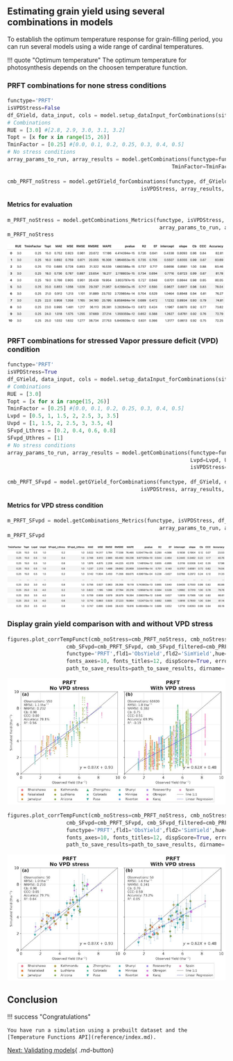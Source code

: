 <!-- ---
hide:
  - navigation
  #- toc
--- -->

## Estimating grain yield using several combinations in models

To establish the optimum temperature response for grain-filling period, you can run several models using a wide range of cardinal temperatures. 

!!! quote "Optimum temperature"
    The optimum temperature for photosynthesis depends on the choosen temperature function.

### PRFT combinations for none stress conditions
``` python
functype='PRFT'
isVPDStress=False
df_GYield, data_input, cols = model.setup_dataInput_forCombinations(sites) # Setup input data
# Combinations
RUE = [3.0] #[2.8, 2.9, 3.0, 3.1, 3.2]
Topt = [x for x in range(15, 26)]
TminFactor = [0.25] #[0.0, 0.1, 0.2, 0.25, 0.3, 0.4, 0.5]
# No stress conditions
array_params_to_run, array_results = model.getCombinations(functype=functype, cols=cols, RUE=RUE, Topt=Topt, 
                                                     TminFactor=TminFactor, isVPDStress=isVPDStress)

cmb_PRFT_noStress = model.getGYield_forCombinations(functype, df_GYield, data_input, array_params_to_run, 
                                           isVPDStress, array_results, saveFile=True)
```

#### Metrics for evaluation
``` python
m_PRFT_noStress = model.getCombinations_Metrics(functype, isVPDStress, df_GYield, 
                                                 array_params_to_run, array_results, saveFile=True) #, fmt='parquet')
m_PRFT_noStress
```
![PRFT metrics](./assets/PRFT_metrics_table.png)

### PRFT combinations for stressed Vapor pressure deficit (VPD) condition

``` python
functype='PRFT'
isVPDStress=True
df_GYield, data_input, cols = model.setup_dataInput_forCombinations(sites) # Setup input data
# Combinations
RUE = [3.0]
Topt = [x for x in range(15, 26)]
TminFactor = [0.25] #[0.0, 0.1, 0.2, 0.25, 0.3, 0.4, 0.5]
Lvpd = [0.5, 1, 1.5, 2, 2.5, 3, 3.5]
Uvpd = [1, 1.5, 2, 2.5, 3, 3.5, 4]
SFvpd_Lthres = [0.2, 0.4, 0.6, 0.8] 
SFvpd_Uthres = [1]
# No stress conditions
array_params_to_run, array_results = model.getCombinations(functype=functype, cols=cols, RUE=RUE, Topt=Topt, TminFactor=TminFactor,  
                                                           Lvpd=Lvpd, Uvpd=Uvpd, SFvpd_Lthres=SFvpd_Lthres, SFvpd_Uthres=SFvpd_Uthres,
                                                           isVPDStress=isVPDStress)

cmb_PRFT_SFvpd = model.getGYield_forCombinations(functype, df_GYield, data_input, array_params_to_run, 
                                           isVPDStress, array_results, saveFile=True)
``` 

#### Metrics for VPD stress condition
``` python
m_PRFT_SFvpd = model.getCombinations_Metrics(functype, isVPDStress, df_GYield, 
                                                 array_params_to_run, array_results, saveFile=True)
m_PRFT_SFvpd
```
![PRFT VPD metrics](./assets/PRFT_SFvpd_metrics_table.png)

### Display grain yield comparison with and without VPD stress
``` python
figures.plot_corrTempFunct(cmb_noStress=cmb_PRFT_noStress, cmb_noStress_filtered=cmb_PRFT_noStress, 
                   cmb_SFvpd=cmb_PRFT_SFvpd, cmb_SFvpd_filtered=cmb_PRFT_SFvpd,
                   functype='PRFT',fld1='ObsYield',fld2='SimYield',hue='location', ncol=6, s=20, alpha=0.65, xy_lim=1, 
                   fonts_axes=10, fonts_titles=12, dispScore=True, errorbar=False, saveFig=True, showFig=True,
                   path_to_save_results=path_to_save_results, dirname='Figures', fname='Fig_2_nofilters', fmt='jpg')
```
![PRFT combinations](./assets/PRFT_nofilters_combinations.jpg)

``` python
figures.plot_corrTempFunct(cmb_noStress=cmb_PRFT_noStress, cmb_noStress_filtered=cmb_PRFT_noStress, 
                   cmb_SFvpd=cmb_PRFT_SFvpd, cmb_SFvpd_filtered=cmb_PRFT_SFvpd,
                   functype='PRFT',fld1='ObsYield',fld2='SimYield',hue='location', ncol=6, s=80, alpha=0.95, xy_lim=1, 
                   fonts_axes=10, fonts_titles=12, dispScore=True, errorbar=True, saveFig=True, showFig=True,
                   path_to_save_results=path_to_save_results, dirname='Figures', fname='Fig_2_nofilters_errorbar', fmt='jpg')
```
![PRFT errorbar combination](./assets/PRFT_nofilters_errorbar_combinations.jpg)



## Conclusion


!!! success "Congratulations"

    You have run a simulation using a prebuilt dataset and the [Temperature Functions API](reference/index.md).



[Next: Validating models](evaluating.md){ .md-button}



